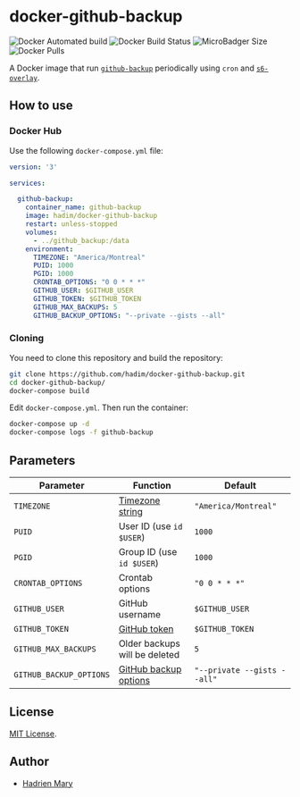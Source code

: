 # docker-github-backup

![Docker Automated build](https://img.shields.io/docker/automated/hadim/docker-github-backup)
![Docker Build Status](https://img.shields.io/docker/build/hadim/docker-github-backup)
![MicroBadger Size](https://img.shields.io/microbadger/image-size/hadim/docker-github-backup)
![Docker Pulls](https://img.shields.io/docker/pulls/hadim/docker-github-backup)

A Docker image that run [`github-backup`](https://github.com/josegonzalez/python-github-backup) periodically using `cron` and [`s6-overlay`](https://github.com/just-containers/s6-overlay).

## How to use

### Docker Hub

Use the following `docker-compose.yml` file:

```yaml
version: '3'

services:

  github-backup:
    container_name: github-backup
    image: hadim/docker-github-backup
    restart: unless-stopped
    volumes:
      - ../github_backup:/data
    environment:
      TIMEZONE: "America/Montreal"
      PUID: 1000
      PGID: 1000
      CRONTAB_OPTIONS: "0 0 * * *"
      GITHUB_USER: $GITHUB_USER
      GITHUB_TOKEN: $GITHUB_TOKEN
      GITHUB_MAX_BACKUPS: 5
      GITHUB_BACKUP_OPTIONS: "--private --gists --all"
```

### Cloning

You need to clone this repository and build the repository:

```bash
git clone https://github.com/hadim/docker-github-backup.git
cd docker-github-backup/
docker-compose build
```

Edit `docker-compose.yml`. Then run the container:

```bash
docker-compose up -d
docker-compose logs -f github-backup
```

## Parameters

| Parameter | Function | Default |
| --- | --- | --- |
| `TIMEZONE` | [Timezone string](https://en.wikipedia.org/wiki/List_of_tz_database_time_zones) | `"America/Montreal"` |
| `PUID` | User ID (use `id $USER`) | `1000` |
| `PGID` | Group ID (use `id $USER`) | `1000` |
| `CRONTAB_OPTIONS` | Crontab options | `"0 0 * * *"` |
| `GITHUB_USER` | GitHub username | `$GITHUB_USER` |
| `GITHUB_TOKEN` | [GitHub token](https://github.com/settings/tokens) | `$GITHUB_TOKEN` |
| `GITHUB_MAX_BACKUPS` | Older backups will be deleted | `5` |
| `GITHUB_BACKUP_OPTIONS` | [GitHub backup options](https://github.com/josegonzalez/python-github-backup#usage) | `"--private --gists --all"` |

## License

[MIT License](./LICENSE).

## Author

- [Hadrien Mary](https://github.com/hadim)
